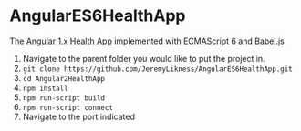 # AngularES6HealthApp

The [Angular 1.x Health App](https://github.com/JeremyLikness/AngularHealthApp) implemented with ECMAScript 6 and Babel.js

1. Navigate to the parent folder you would like to put the project in. 
2. `git clone https://github.com/JeremyLikness/AngularES6HealthApp.git`
3. `cd Angular2HealthApp`
4. `npm install`
5. `npm run-script build`
6. `npm run-script connect`
7. Navigate to the port indicated
